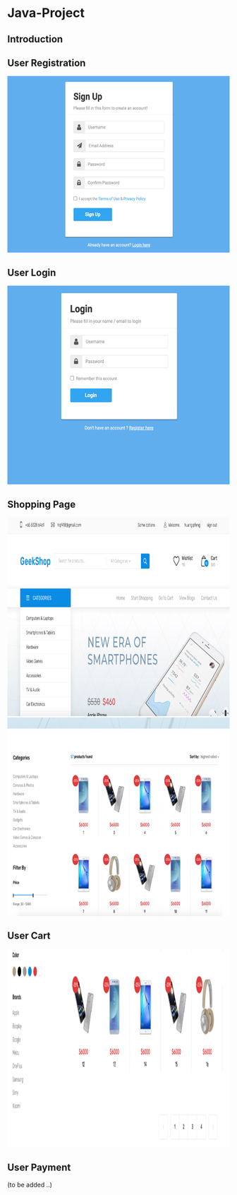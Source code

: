 # Java-Project

## Introduction

## User Registration
<img src="screenshots/image1.png" height="400" width="600" />

## User Login
<img src="screenshots/image2.png" height="450" width="600" />

## Shopping Page
<img src="screenshots/image3.png" height="450" width="900" />
<img src="screenshots/image4.png" height="450" width="900" />

## User Cart
<img src="screenshots/image5.png" height="450" width="900" />

## User Payment

(to be added ..)



